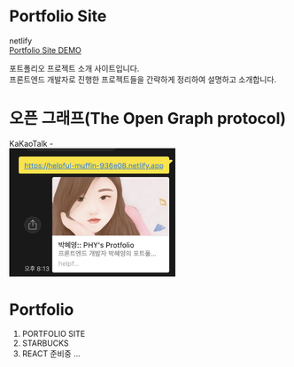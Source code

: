 # Portfolio Site

netlify<br/>
[Portfolio Site DEMO](https://helpful-muffin-936e08.netlify.app)

포트폴리오 프로젝트 소개 사이트입니다.<br/>
프론트엔드 개발자로 진행한 프로젝트들을 간략하게 정리하여 설명하고 소개합니다.

# 오픈 그래프(The Open Graph protocol)
KaKaoTalk -<br/>
<img width="300" src="./img/starbucks_TheOpenGraph.png" />

# Portfolio
1. PORTFOLIO SITE
2. STARBUCKS
3. REACT 준비중 ...
